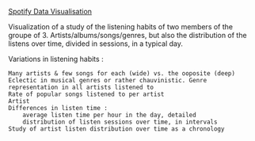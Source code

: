 [Spotify Data Visualisation](https://reathe.github.io/spotify-dataviz/)

Visualization of a study of the listening habits of two members of the groupe of 3. Artists/albums/songs/genres, but also the distribution of the listens over time, divided in sessions, in a typical day.

Variations in listening habits :

    Many artists & few songs for each (wide) vs. the ooposite (deep)
    Eclectic in musical genres or rather chauvinistic. Genre representation in all artists listened to
    Rate of popular songs listened to per artist
    Artist
    Differences in listen time :
        average listen time per hour in the day, detailed
        distribution of listen sessions over time, in intervals
    Study of artist listen distribution over time as a chronology

